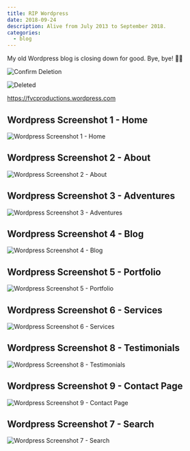 ```yaml
---
title: RIP Wordpress
date: 2018-09-24
description: Alive from July 2013 to September 2018.
categories:
  - blog
---
```


My old Wordpress blog is closing down for good. Bye, bye! 👋🏽️

![Confirm Deletion](https://lh3.googleusercontent.com/8mlpbM6LH6s0r9yyucmy3t4YEK6uLmSaLxsLW25OTvz5jWGoWBAN9LOR5Wu2VpdYM4JpoDdO5PeMqfqGY5RfFySXMpUg8b0ad-0bqGFku7OKbpF8AQ2H0u8JMn-lcpRFxIqcoc-gX4_pNE2VvBo47uBDOehJprbRQLShXGQ6cDZ6yN6I0_cslezpnrpAsPnrApg_8_22SZS0fI6kWrhmxvOAnKVsLzF63j5jXSAtK5HUmmXF9yhn1zA7ONQBTO7gGIjPrOH-318oUDf6w8j1XJiTp34cewbWB7c7zqK_yfJe40e1wUGaY8-ER-SixnqCvMNA2LtD9YF1GG1Y__hodcCTdaeUkE97OVREFR6dop2CaX9d85pWYTnLOAU2IwzmoK4Ta6rX5pFQzt6gHuvVaGOZCheVJRXpcasOSw6K69ashdVrUVcA7-yg6kPesPtq6hy0AG1jGkoPJV6nit3T11azQegYAGeEEjF_2JQsQE7PljB8zzuA0KmUwi_O7HwRJnhR6z6xeXKcJi80zjYDZX_72NZH1ZSinx5-BPM6myiGlwJv4GU_7O5EBlw_TyD3ZH-hTUPmLfKjEuR1LL3SbiKAA1euEeXd1qWz5z4TBIUDZOXYhe8PZYTrkokg-kDb=w1370-h969-no)

![Deleted](https://lh3.googleusercontent.com/YzCWIiLKHu65tPVaOwCqtVffytqY7AtQIdKfqbM9Lcr-YJ6B1ol4q8a5GBR5Vq8Nu86TH6_mdvvtOPQLEeyaHXg6ylUG4YGLMzoOfJ5eSIXAmACxwnOFjgMexN2AVekl2EDd-_uP4y_-IkRIzeuR3aabb4hiuqbKQywgEyP1_D3DqjC4F5O2eFWrbbS0PJ_y4N4RmAOPANpF5VemdOz3BdVRuCRaYhthOnWzzVRJwJ5vQNQR_BzNd2fxz_7CzJHyppJDEkucn6Epag5TCi0wthBBcg9fNCKk-aAW3hOE5F3Ret466HifSkF2YiCHC5VbebuCTt5vbHCVU63zDyqdmS1Uv43fHXheUaqdCponx8GNikdwOv6bLBroiHwS4xBq3xElJORMXx39tn1a4ZqV1B8Yu1b86AvX6k8D8WizEIKs9UyWBKN1VvWA03RaOQ1Z8wh8_Eu0sU58TG8WYqerGtYAHT9K5B38ACJ5hunW_3ADXGsyo3w0-Bg7jwE4VqSNr0XQugTbCyHIKscLWRUt01Ak0dD65if4Wzen1g4Hb7mKw5HYzoINjHLCGUOc0IXai-WyhyxlKgg1sB7NmCwQiONHgCNIUFSgNkDnbCVYQ60YN-I38kVYNEEf6-q5XLEx=w1559-h786-no)

https://fvcproductions.wordpress.com

## Wordpress Screenshot 1 - Home

![Wordpress Screenshot 1  - Home](https://lh3.googleusercontent.com/fcspXL2WjCBMpifQe3_Pr44gjGUfhioocSzCM2tmKSY8vC3t54SB3aV9hzyarwmdZRYTPjk5YSVuTDIP8C0jExXvdz86rhWqiM6k6uSXKKnCVgL9zMpCVFnXgNVpcwgGUxAEFJn0tjfIb7l8GSzaCcLzhhW94A0DRvGmI0KaCcgEJMnF6JaRy5bIAMvD3aNinGnvG7ZQn77-HNxptLapY5W42nIa6nvxu8Sr7UWejLzjBq0kNfiBJNDIxTmuxM21i6CGlAu6SnGOZ6JF9MVRpxpgvLnZqTr3fcGGqRCDd1ifzbaqHLfUxgH2Rc-X-fpXUqrDvKTcXctIbVAow-RU_c84O9kPKP9b_8Wu58cPqBARBe_wu8XO9Eq34c6CPpP_Y-W5nmbr3N6Cfd8TfuOBJeazEWZtg7XvzUoEaZu3m4FvdhAd8BExz9Pw8I2-IwJa4ZOCSI_V3uiCa2JB2c51S8l36rsZ6d1r_x2x6lwc5YN3c5gT-w3Z94spPf56Za73P2al7Nx3k6eErb9K8wIMsNNQ36gxC9NXD8efqi87oNVZ2zUHvkrgUlyq4Yyfknt0XCugMOpt7kuwt-UT0UCZRQF4o-oIo1Wm7oiQRQzNKLK8aBmseBoCmXwDP6aKX_Pi=w404-h970-no)

## Wordpress Screenshot 2 - About

![Wordpress Screenshot 2 - About](https://lh3.googleusercontent.com/fz0kFY0tI4E0vii2-rwj2qvn5xOfGN9auvR8Ytlsps1hlItcwSvuyNlWeklaWGr5iSL5_xogOru2sHxAJiRsTxWSYE8z4ZyRvmPeQ30JeirR_wshQHsVLBGK_9X0Svwjb2bwgekuYxfwAfwN8lt3VUVIC7z0E-ThVpe8sbBsPNd4XPsuvBCOGHmPZKxF1Car1TY0MRBAdMg6th23YFX0q6BtCNW_S61tcpsKihLjcZwingftY6ruef28Du8MHL6w3gZbrgVjVrLHb-GtZIyCupQz2cEh2m_4K5LNDKbUq6r3JU3acQ4EkPDlVpwi3OjqVWn3_bajxNEiE3euqjq98Grlx1c6xrZlqaMw-Kd18pYzyLD-vmzMbwu9G7jMUtZMxWK4uTbqXFfSaad-tA3rNZ8vL342PZ5QBjNbOHkPsGPzB1msj5jDr6f95PBWoAJA8Ka0XL-zNqx9dR84C3aw3-8J64FamaSbdB42hZmbJgSPaMKJgT7OZ3ZdxPZ25cy13tHJZHLEf7Fx1EghjJ9OxUD2tT8VHBF7kJO1_k3IJolYUno58X9z_8H7ssVWD5WPZWk4IBzWksve3kuUDOMM3sH84hoWRxvCYvjxBAXMIs70wm8W_l0P27qpXZamY9jZ=w749-h970-no)

## Wordpress Screenshot 3 - Adventures

![Wordpress Screenshot 3 - Adventures](https://lh3.googleusercontent.com/rlbhyhcq20RBOLKHQB49K7i025S18HkXHUT8ngg0XHseuAymZ9WwaglWXBm02ueSPLFGoLQB31mjjSj-ArU5Tzc72XtNhWW6Of01cjsr-4cLI30IF4tIxcvh4Uf1w2-dfIkPGbLe9imjCpQNuhpgIc0CEDkaD4FzkjhgyROza0RKaxG86PSSYuwwzEOq-lY4bh8x4jZ_jeZeE_AOJn_x_4KuqM0eSfyDl-giOPhUSh69UXoR5-iyQDaqorX3CTol23S-WHOYbrXzQLeqi8pqKYTCUiHqVzlOdQFvPA-nzCAR72Ki_8iQxVeBalDC4Ok3GbCykWfnd1lVhGp0kuW0efb_yZTHJJgBsJTba0j2VRRXC6ACcAVZGTI8cm7tyduwvoLwyd5L98Qun21j0yCvFgu3JlRDLWAQvg6A-fkPlC6q22uCyDN8Ld1Ph2ChIQsO8d1HQs5EcdAx20J5uTKxUKcuXQrzxr3sLyly23vBX2l1L5zGBaKrae-C3a1X87TrY1b0IOkO_grZnfv-P3xl-AU-xbjvGdBrfXS-O1Dm8iQXiZLR26wfTVoSYdmol02GK1B55-S1QgOILKvKU_dL6BUawCjvVBRXyhdXj9ToTSnhz50xcbBsbFORJneEpujn=w856-h969-no)

## Wordpress Screenshot 4 - Blog

![Wordpress Screenshot 4 - Blog](https://lh3.googleusercontent.com/IPtdqVFUCVisYtCB4bjom0oTnGThcFQ_igtIUVcDzR8A01BCc-3mte_zcg1LClG2nQ1FfHIBCInifJiMfVoSvrQljppWOP_2mHsnXCOpKnyAl_CEFrjMWphFLOE-hlvtfVE_f_P5hjZE82muYrF06QZa12n08CwZZZIgxoU34c_yk2z_PWGyC9tHl_Tf9KtGWdzVCYN3pOTPtyWG6X2Ls7wjULSkSkCMWArHIMh2YdXshbdGTdf3ZpbYRQ3t4_zWWqcAZp5S68s3fyH9fpbukA_AvFleNzHCVqFn0CoYus1r0v-YI8tZSg2ryndU89Qftv9EiULKCc4uFVsl3Mipx0InOsH6sfqir1eGK278YsBkQygZRZcaR8CLK_t0yL6b5E7c9lkhMbjoOWdYrRprEd-65jOlrlw0WF16iD3rUoBfIE4d387J0hevTlX_88XrVM8cfx4ANQoqX8JgMjPhrmwiEgYwlqd3Wl_QFbajqzdDlnvnTiUdL6pQQ6v89thdpazssio_W5kUfYKKMH3Pb1C75SrGdfdfzD7e7D_xASB9a-wfhGSa4vMwee3AQ6ZLFTJa_VK9xMZTiKaMQQV06CsqOvpybIx_L8DOXc7aIIJYkzjpvrC9Shl-tiO1yljL=w275-h969-no)

## Wordpress Screenshot 5 - Portfolio

![Wordpress Screenshot 5 - Portfolio](https://lh3.googleusercontent.com/ukT2UnzDpnvTLBbwyn3_xW7-PBtQ6znK_edLrotwBGvF15AGoxSJAwalykog7i5iowuJ0yBys7ng0yiSjFnosa_IYIOscAY5Qvg0INX-BMYNVsMDDCUXhLLqxEJNp21GUuzMMMMsqXDZcG8RmVgqESYtg_PUtlh7lhPg2hgPwH3b1yTB8ESToZ3_S2YABDq97AD0fVupQ3L9EYCamgQ_6fjuRDjIus_OLP_E74oVb3fHQMBLp7qNH7XJQz1gVcVseLjzri-2Lo4PcFzIlxh6ADUicN6RD8A_LaXZK0GI8aQPy3p5wzccS-gUOBc1XmYz1XIzxZWZgTaJTi3EhQj0wAZbJWRBUM5LpfsgNvZL_MWG76JS1t078BHRJ0uCGs0-fVPkC6ik7pRO6KaOlPlZpNihhlh3m2gTp_M4wTECXYjg-FireLsJxdtfDSeC6gd6ToiBapIlQ0OPqH1pJ8BlmF6Bz4mcEiC9vuZ3eK1t3b4A9BDqz0epP1lyTAXdj2b_o9Ka_SSoXLLM5eHZdzIqHUd3NvsQPAmZ3yGb-Mo9WsdR1_R8GKv8w-_RlP6hCj9exii-ISmdctqX0Lo2vwnnqUoF8ayITKiT2R38whDNGXeUDCawQ-8WE5L5CSiGtvdi=w481-h969-no)

## Wordpress Screenshot 6 - Services

![Wordpress Screenshot 6 - Services](https://lh3.googleusercontent.com/utuZlrMfbktBVo97A-UL7sl2pdA2wZf4kA6A9whsuq9UokBG6DPYO1wmeB8el2DgKxg9KE9It1BUhMNMvm0HMFj0m6vOIgI9La388XfYH3RtCty7oyXXmNuIoaRcKAWZvK77NXyJiR1_7JaigcjYNqag-fIlYCwM-mo_vX_99fXkmgQPhztfWlxxSA-hriu2-LUpeqprGilxjsnIhPu7n_GQwqC81vOaKBDwzjkvESUPi_U3e02DA2Sbt8gS2OgzpRqOSNXrZG6I6aczsDt1vzVK5hVJa6PiV43QfpAgMlY-VxmBUo5I02HTyZ5yB8osPJZICkIyyZbOBoj-XyK37UABRyCfN45N8fRMRbrCQcq5msPa68k50cP2BCNW443VU6tRvSJo_p1tNAy0Tvz4rVjwn0CqYfAZghSc2_VrFfp0EjMXV_c2rW7on11wtiozzD5jft03v--Arvh-I6E4bQoYKzKq8g1auKEGsWgwC7Wkyh2ox1D3tI-XbAJzix2rVV0KHFvqin0hd_TaNEsbmfGeKHLU3OweoxfLgSYmuZXfZONCx4z_L_ep2Byz-holGYnuKKelyinS1uNS_iTeJlxoswqRQm9jPMuPIlR3kGJkmpCbQru-j-WS6JvMpiCo=w1188-h969-no)

## Wordpress Screenshot 8 - Testimonials

![Wordpress Screenshot 8 - Testimonials](https://lh3.googleusercontent.com/XJ-tb9SwhFftahHfDljCAT5U4oNi67fGhU2xSOBde87loEnIumtxPe1Tfp-mr_UFcTHPOlLLFuTtmga4yS-g3017r1OB0uGPVMHUmk2gp8n1x6eL9uQAqKvleyqnr0zaEDqYC_yiXD_tUQoH-ni6EJ0YP9zknHobRz1yCYEbAwHjC1qsxajRFmi3x0vpmuTFCd06BFT6KR12pleU-5UYSrl60XBlC-oO6s17RQ6fj9-TQDh-F81SKB7mc3_gCwJ_RnkBqoKr_bmhR9wvW8VR74xsMiRYoZXBL_1YuDx04TF-mekDN66n6Frnw8dANuJ4QwjeOHWMsmZ61TohZS8y1ghd5SsWVPCazXhixyGTf8xLQq6AZx7C47IomDuK6ejYjc8hhq_p_wAjeIeE6Gef_-WWjVqvE36T67krZ7uiEYtY-HjTePMTji61kaDbYQB8MtB60aVlN3szQHHcComCn3AR2zWPItUyRW5yTji7s-V8T8MLtIIIhehzPw-elAmWJpQnWI44BVxKUMDosOXm4CPQGOf7aibWvw9RatOPL157BYoZXNPsPYlOiPFUyLslZwC2A8s8722Vsxio2Yq4HXxXrGEiT5S3CE5LiuKnnQjFQ1t79VnEViqoyotZ1s25=w504-h920-no)

## Wordpress Screenshot 9 - Contact Page

![Wordpress Screenshot 9 - Contact Page](https://lh3.googleusercontent.com/IEYA_qkn8Z1P9_lx1XWf6NXqSgeFEHdBLLWSvQDDgTNqjukIP46FSQnfxb9D3Xh7p-N1_z9QxD3YkqN1v8uKC5AgwcIjXb8dYF7iQgKTMjtvtUfoRB_lKkjV9JYWcQoXZ6nw_ac1GsjMet-Bdg7L4cfGGgacgUFBMO4HiRmEovD9O8kxdSiZ4bF7V50JTUy2h917jBORZakVSz4jB3UJu-dTBsAh9Ndvp9jl41A1-r7Yn7KxWdEH-4b_93ltX-IJrkRKJ5YT6M0pkyyjIaGap_bTWrpRQzljWpxc38oZ_fVDAXi3_SygVtL44pCtkhpLL1Z3uMDRz3r0aM0TdLVAMn-sYkFTfDhAQjq6Bxssp_kQBtDbkJ4pzm1yUaWUukuYJUB5O_aLUVszOaYc90UCiTb3kP2BFPX11ZpcBTHepdnDjNSlS9TRpA6WmGpX6B-L7P8LPTggaA99bp6Qzfj5bdmYc-JL5mot6eI4koKnDJ4SMLF0h5KX0FgtBtFMWXbU-Kivx8cXwv8LFHU1isPmMRS-fRIT8n5A6JNLdJZF2DPb98X3MxK3KFdLB3hJyIq2X9_rFlXtCHucNDcyiEOuffdbGnOTp64O7lnOhIg-g8iEfyTCUiZLn1JZDmPKnSm4=w830-h921-no)

## Wordpress Screenshot 7 - Search

![Wordpress Screenshot 7 - Search](https://lh3.googleusercontent.com/CPJKThVG3UVfHN_yl-2hKW65O1KhGQVNWJ8yYzpoKNKSxMdjXnyLkFcBHmt2ZOSDALGi5oLsJCyfW7VBXrfrFeq5y9hX2f0K8m5aTS8EewOnCKpDMf-27XMbVqtjvgHYFmZuM8KBGPmB1JbKdIPHsjrqyifHXDzCeBTDHtzQfUCgl3yX7nH_eCiWu3woUxrmyGhxnbkDPI4TvZWd24XTDxHasx6M4N87rtbAlSvKo6XHJsUr887XRX4JJLsJ6dcK1nhWjY9KPy2uYPjJqa6_9nk4sGYb9nl-MyPDDRNaSYiZHEOC_iQ-ABWpP6NVY0wMgMV3nLSNBidgwufyTrHIrGN9ov8yraLtaa1thsOfY3z4TKiovGHIhGyvIxQOvtCTUvfHFnBmXxxuRTX54DpTjB7SO78_Ouq2kwPp61Dno4EmAkI0ThXn9cbsQktIMEOKErgGeHK4MoG2ptvZCczwlctthliStOxTWULJzSgT5TTruA17bE_X4tp2m52QpnFGOhXOxafWNYxRIN2VhYMK4Jg4i0WJzCKckKDFHtddMNmenueMHCQigtcjw0WR4vnMLAJNNR5sXD4mIla65spsAK955WTlI2akcrJm6G37kXjQfvs9v0nqBeI3OeB5IbdV=w580-h920-no)
